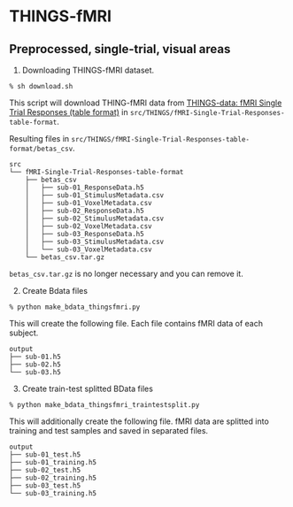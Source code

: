 # THINGS-fMRI

## Preprocessed, single-trial, visual areas

1. Downloading THINGS-fMRI dataset.

```
% sh download.sh
```

This script will download THING-fMRI data from [THINGS-data: fMRI Single Trial Responses (table format)](https://plus.figshare.com/articles/dataset/6161151) in `src/THINGS/fMRI-Single-Trial-Responses-table-format`.

Resulting files in `src/THINGS/fMRI-Single-Trial-Responses-table-format/betas_csv`.

```
src
└── fMRI-Single-Trial-Responses-table-format
    ├── betas_csv
    │   ├── sub-01_ResponseData.h5
    │   ├── sub-01_StimulusMetadata.csv
    │   ├── sub-01_VoxelMetadata.csv
    │   ├── sub-02_ResponseData.h5
    │   ├── sub-02_StimulusMetadata.csv
    │   ├── sub-02_VoxelMetadata.csv
    │   ├── sub-03_ResponseData.h5
    │   ├── sub-03_StimulusMetadata.csv
    │   └── sub-03_VoxelMetadata.csv
    └── betas_csv.tar.gz
```

`betas_csv.tar.gz` is no longer necessary and you can remove it.

2. Create Bdata files

```
% python make_bdata_thingsfmri.py

```

This will create the following file. Each file contains fMRI data of each subject.

```
output
├── sub-01.h5
├── sub-02.h5
└── sub-03.h5
```

3. Create train-test splitted BData files

```
% python make_bdata_thingsfmri_traintestsplit.py

```

This will additionally create the following file. fMRI data are splitted into training and test samples and saved in separated files.

```
output
├── sub-01_test.h5
├── sub-01_training.h5
├── sub-02_test.h5
├── sub-02_training.h5
├── sub-03_test.h5
└── sub-03_training.h5
```
